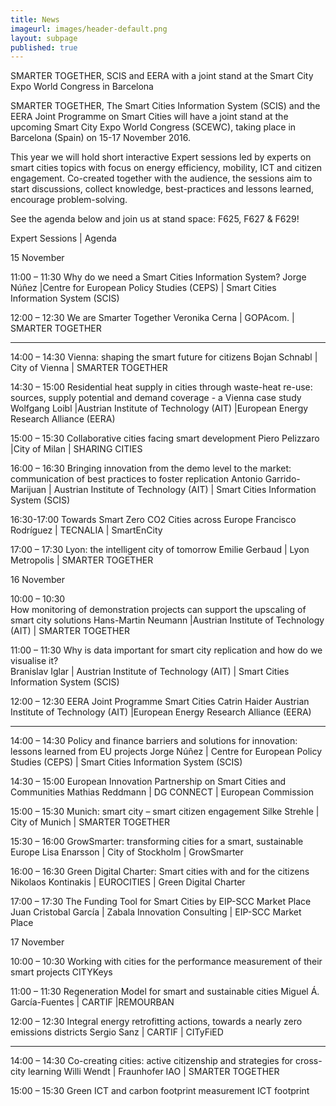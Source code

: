 ```yaml
---
title: News
imageurl: images/header-default.png
layout: subpage
published: true
---
```

SMARTER TOGETHER, SCIS and EERA with a joint stand at the Smart City Expo World Congress in Barcelona

SMARTER TOGETHER, The Smart Cities Information System (SCIS) and the EERA Joint Programme on Smart Cities will have a joint stand at the upcoming  Smart City Expo World Congress (SCEWC), taking place in Barcelona (Spain) on 15-17 November 2016.

This year we will hold short interactive Expert sessions led by experts on smart cities topics with focus on energy efficiency, mobility, ICT and citizen engagement. Co-created together with the audience, the sessions aim to start discussions, collect knowledge, best-practices and lessons learned, encourage problem-solving. 

See the agenda below and join us at stand space: F625, F627 & F629! 

Expert Sessions | Agenda

15 November

11:00 – 11:30 
Why do we need a Smart Cities Information System? 
Jorge Núñez |Centre for European Policy Studies (CEPS) | Smart Cities Information System (SCIS)

12:00 – 12:30 
We are Smarter Together 
Veronika Cerna | GOPAcom. | SMARTER TOGETHER 

---

14:00 – 14:30 
Vienna: shaping the smart future for citizens
Bojan Schnabl | City of Vienna | SMARTER TOGETHER

14:30 – 15:00
Residential heat supply in cities through waste-heat re-use: sources, supply potential and demand coverage - a Vienna case study
Wolfgang Loibl |Austrian Institute of Technology (AIT) |European Energy Research Alliance (EERA) 

15:00 – 15:30
Collaborative cities facing smart development
Piero Pelizzaro |City of Milan | SHARING CITIES 

16:00 – 16:30 
Bringing innovation from the demo level to the market: communication of best practices to foster replication
Antonio Garrido-Marijuan | Austrian Institute of Technology (AIT) | Smart Cities Information System (SCIS)

16:30-17:00
Towards Smart Zero CO2 Cities across Europe
Francisco Rodríguez | TECNALIA | SmartEnCity 

17:00 – 17:30 
Lyon: the intelligent city of tomorrow 
Emilie Gerbaud | Lyon Metropolis | SMARTER TOGETHER 

16 November

10:00 – 10:30  
How monitoring of demonstration projects can support the upscaling of smart city solutions
Hans-Martin Neumann |Austrian Institute of Technology (AIT) | SMARTER TOGETHER

11:00 – 11:30
Why is data important for smart city replication and how do we visualise it?  
Branislav Iglar | Austrian Institute of Technology (AIT) | Smart Cities Information System (SCIS)

12:00 – 12:30 
EERA Joint Programme Smart Cities
Catrin Haider Austrian Institute of Technology (AIT) |European Energy Research Alliance (EERA) 

---

14:00 – 14:30 
Policy and finance barriers and solutions for innovation: lessons learned from EU projects
Jorge Núñez | Centre for European Policy Studies (CEPS) | Smart Cities Information System (SCIS)

14:30 – 15:00
European Innovation Partnership on Smart Cities and Communities 
Mathias Reddmann | DG CONNECT | European Commission 

15:00 – 15:30
Munich: smart city – smart citizen engagement
Silke Strehle | City of Munich | SMARTER TOGETHER 

15:30 – 16:00
GrowSmarter: transforming cities for a smart, sustainable Europe
Lisa Enarsson | City of Stockholm | GrowSmarter 

16:00 – 16:30 
Green Digital Charter: Smart cities with and for the citizens
Nikolaos Kontinakis | EUROCITIES | Green Digital Charter 

17:00 – 17:30 
The Funding Tool for Smart Cities by EIP-SCC Market Place
Juan Cristobal García | Zabala Innovation Consulting | EIP-SCC Market Place 


17 November

10:00 – 10:30 
Working with cities for the performance measurement of their smart projects
CITYKeys

11:00 – 11:30
Regeneration Model for smart and sustainable cities
Miguel Á. García-Fuentes | CARTIF |REMOURBAN 

12:00 – 12:30
Integral energy retrofitting actions, towards a nearly zero emissions districts
Sergio Sanz | CARTIF | CITyFiED 

---

14:00 – 14:30
Co-creating cities: active citizenship and strategies for cross-city learning
Willi Wendt | Fraunhofer IAO | SMARTER TOGETHER 

15:00 – 15:30 
Green ICT and carbon footprint measurement
ICT footprint 


